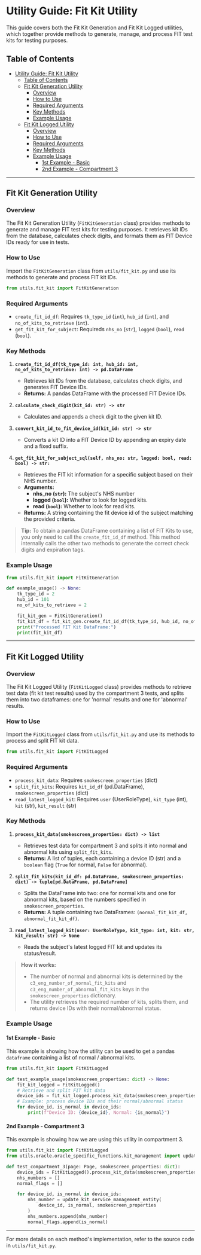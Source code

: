 # Utility Guide: Fit Kit Utility

This guide covers both the Fit Kit Generation and Fit Kit Logged utilities, which together provide methods to generate, manage, and process FIT test kits for testing purposes.

## Table of Contents

- [Utility Guide: Fit Kit Utility](#utility-guide-fit-kit-utility)
  - [Table of Contents](#table-of-contents)
  - [Fit Kit Generation Utility](#fit-kit-generation-utility)
    - [Overview](#overview)
    - [How to Use](#how-to-use)
    - [Required Arguments](#required-arguments)
    - [Key Methods](#key-methods)
    - [Example Usage](#example-usage)
  - [Fit Kit Logged Utility](#fit-kit-logged-utility)
    - [Overview](#overview-1)
    - [How to Use](#how-to-use-1)
    - [Required Arguments](#required-arguments-1)
    - [Key Methods](#key-methods-1)
    - [Example Usage](#example-usage-1)
      - [1st Example - Basic](#1st-example---basic)
      - [2nd Example - Compartment 3](#2nd-example---compartment-3)

---

## Fit Kit Generation Utility

### Overview

The Fit Kit Generation Utility (`FitKitGeneration` class) provides methods to generate and manage FIT test kits for testing purposes. It retrieves kit IDs from the database, calculates check digits, and formats them as FIT Device IDs ready for use in tests.

### How to Use

Import the `FitKitGeneration` class from `utils/fit_kit.py` and use its methods to generate and process FIT kit IDs.

```python
from utils.fit_kit import FitKitGeneration
```

### Required Arguments

- `create_fit_id_df`: Requires `tk_type_id` (`int`), `hub_id` (`int`), and `no_of_kits_to_retrieve` (`int`).
- `get_fit_kit_for_subject`: Requireds `nhs_no` (`str`), `logged` (`bool`), `read` (`bool`).

### Key Methods

1. **`create_fit_id_df(tk_type_id: int, hub_id: int, no_of_kits_to_retrieve: int) -> pd.DataFrame`**
   - Retrieves kit IDs from the database, calculates check digits, and generates FIT Device IDs.
   - **Returns:** A pandas DataFrame with the processed FIT Device IDs.

2. **`calculate_check_digit(kit_id: str) -> str`**
   - Calculates and appends a check digit to the given kit ID.

3. **`convert_kit_id_to_fit_device_id(kit_id: str) -> str`**
   - Converts a kit ID into a FIT Device ID by appending an expiry date and a fixed suffix.

4. **`get_fit_kit_for_subject_sql(self, nhs_no: str, logged: bool, read: bool) -> str:`**
   - Retrieves the FIT kit information for a specific subject based on their NHS number.
   - **Arguments:**
     - **nhs_no (`str`):** The subject's NHS number
     - **logged (`bool`):** Whether to look for logged kits.
     - **read (`bool`):** Whether to look for read kits.
   - **Returns:** A string containing the fit device id of the subject matching the provided criteria.

> **Tip:**
> To obtain a pandas DataFrame containing a list of FIT Kits to use, you only need to call the `create_fit_id_df` method. This method internally calls the other two methods to generate the correct check digits and expiration tags.

### Example Usage

```python
from utils.fit_kit import FitKitGeneration

def example_usage() -> None:
    tk_type_id = 2
    hub_id = 101
    no_of_kits_to_retrieve = 2

    fit_kit_gen = FitKitGeneration()
    fit_kit_df = fit_kit_gen.create_fit_id_df(tk_type_id, hub_id, no_of_kits_to_retrieve)
    print("Processed FIT Kit DataFrame:")
    print(fit_kit_df)
```

---

## Fit Kit Logged Utility

### Overview

The Fit Kit Logged Utility (`FitKitLogged` class) provides methods to retrieve test data (fit kit test results) used by the compartment 3 tests, and splits them into two dataframes: one for 'normal' results and one for 'abnormal' results.

### How to Use

Import the `FitKitLogged` class from `utils/fit_kit.py` and use its methods to process and split FIT kit data.

```python
from utils.fit_kit import FitKitLogged
```

### Required Arguments

- `process_kit_data`: Requires `smokescreen_properties` (dict)
- `split_fit_kits`: Requires `kit_id_df` (pd.DataFrame), `smokescreen_properties` (dict)
- `read_latest_logged_kit`: Requires `user` (UserRoleType), `kit_type` (int), `kit` (str), `kit_result` (str)

### Key Methods

1. **`process_kit_data(smokescreen_properties: dict) -> list`**
   - Retrieves test data for compartment 3 and splits it into normal and abnormal kits using `split_fit_kits`.
   - **Returns:** A list of tuples, each containing a device ID (str) and a `boolean` flag (`True` for normal, `False` for abnormal).

2. **`split_fit_kits(kit_id_df: pd.DataFrame, smokescreen_properties: dict) -> tuple[pd.DataFrame, pd.DataFrame]`**
   - Splits the DataFrame into two: one for normal kits and one for abnormal kits, based on the numbers specified in `smokescreen_properties`.
   - **Returns:** A tuple containing two DataFrames: `(normal_fit_kit_df, abnormal_fit_kit_df)`.

3. **`read_latest_logged_kit(user: UserRoleType, kit_type: int, kit: str, kit_result: str) -> None`**
   - Reads the subject's latest logged FIT kit and updates its status/result.

> **How it works:**
>
> - The number of normal and abnormal kits is determined by the `c3_eng_number_of_normal_fit_kits` and `c3_eng_number_of_abnormal_fit_kits` keys in the `smokescreen_properties` dictionary.
> - The utility retrieves the required number of kits, splits them, and returns device IDs with their normal/abnormal status.

### Example Usage

#### 1st Example - Basic

This example is showing how the utility can be used to get a pandas `dataframe` containing a list of normal / abnormal kits.

```python
from utils.fit_kit import FitKitLogged

def test_example_usage(smokescreen_properties: dict) -> None:
    fit_kit_logged = FitKitLogged()
    # Retrieve and split FIT kit data
    device_ids = fit_kit_logged.process_kit_data(smokescreen_properties)
    # Example: process device IDs and their normal/abnormal status
    for device_id, is_normal in device_ids:
        print(f"Device ID: {device_id}, Normal: {is_normal}")
```

#### 2nd Example - Compartment 3

This example is showing how we are using this utility in compartment 3.

```python
from utils.fit_kit import FitKitLogged
from utils.oracle.oracle_specific_functions.kit_management import update_kit_service_management_entity

def test_compartment_3(page: Page, smokescreen_properties: dict):
    device_ids = FitKitLogged().process_kit_data(smokescreen_properties)
    nhs_numbers = []
    normal_flags = []

    for device_id, is_normal in device_ids:
        nhs_number = update_kit_service_management_entity(
            device_id, is_normal, smokescreen_properties
        )
        nhs_numbers.append(nhs_number)
        normal_flags.append(is_normal)
```

---

For more details on each method's implementation, refer to the source code in `utils/fit_kit.py`.
